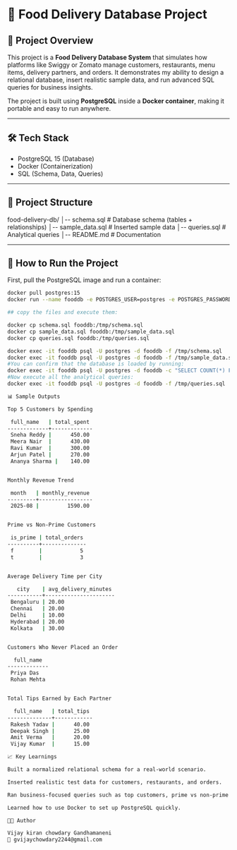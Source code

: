 # 🍔 Food Delivery Database Project

## 📌 Project Overview
This project is a **Food Delivery Database System** that simulates how platforms like Swiggy or Zomato manage customers, restaurants, menu items, delivery partners, and orders. It demonstrates my ability to design a relational database, insert realistic sample data, and run advanced SQL queries for business insights.  

The project is built using **PostgreSQL** inside a **Docker container**, making it portable and easy to run anywhere.  

---

## 🛠️ Tech Stack
- PostgreSQL 15 (Database)
- Docker (Containerization)
- SQL (Schema, Data, Queries)

---

## 📂 Project Structure
food-delivery-db/
│-- schema.sql # Database schema (tables + relationships)
│-- sample_data.sql # Inserted sample data
│-- queries.sql # Analytical queries
│-- README.md # Documentation

---

## 🚀 How to Run the Project

First, pull the PostgreSQL image and run a container:  

```bash
docker pull postgres:15
docker run --name fooddb -e POSTGRES_USER=postgres -e POSTGRES_PASSWORD=postgres -e POSTGRES_DB=fooddb -p 5432:5432 -d postgres:15

## copy the files and execute them:

docker cp schema.sql fooddb:/tmp/schema.sql
docker cp sample_data.sql fooddb:/tmp/sample_data.sql
docker cp queries.sql fooddb:/tmp/queries.sql

docker exec -it fooddb psql -U postgres -d fooddb -f /tmp/schema.sql
docker exec -it fooddb psql -U postgres -d fooddb -f /tmp/sample_data.sql
#You can confirm that the database is loaded by running:
docker exec -it fooddb psql -U postgres -d fooddb -c "SELECT COUNT(*) FROM customers;"
#Now execute all the analytical queries:
docker exec -it fooddb psql -U postgres -d fooddb -f /tmp/queries.sql

📊 Sample Outputs

Top 5 Customers by Spending

 full_name   | total_spent
-------------+-------------
 Sneha Reddy |      450.00
 Meera Nair  |      430.00
 Ravi Kumar  |      300.00
 Arjun Patel |      270.00
 Ananya Sharma |    140.00


Monthly Revenue Trend

 month   | monthly_revenue
---------+-----------------
 2025-08 |         1590.00


Prime vs Non-Prime Customers

 is_prime | total_orders
----------+--------------
 f        |            5
 t        |            3


Average Delivery Time per City

   city    | avg_delivery_minutes
-----------+----------------------
 Bengaluru | 20.00
 Chennai   | 20.00
 Delhi     | 10.00
 Hyderabad | 20.00
 Kolkata   | 30.00


Customers Who Never Placed an Order

  full_name
-------------
 Priya Das
 Rohan Mehta


Total Tips Earned by Each Partner

  full_name   | total_tips
--------------+------------
 Rakesh Yadav |      40.00
 Deepak Singh |      25.00
 Amit Verma   |      20.00
 Vijay Kumar  |      15.00

📈 Key Learnings

Built a normalized relational schema for a real-world scenario.

Inserted realistic test data for customers, restaurants, and orders.

Ran business-focused queries such as top customers, prime vs non-prime orders, monthly revenue, and tips earned by delivery partners.

Learned how to use Docker to set up PostgreSQL quickly.

👨‍💻 Author

Vijay kiran chowdary Gandhamaneni
📧 gvijaychowdary2244@gmail.com
